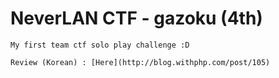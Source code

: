 # NeverLAN CTF - gazoku (4th)

~~~
My first team ctf solo play challenge :D

Review (Korean) : [Here](http://blog.withphp.com/post/105)
~~~
